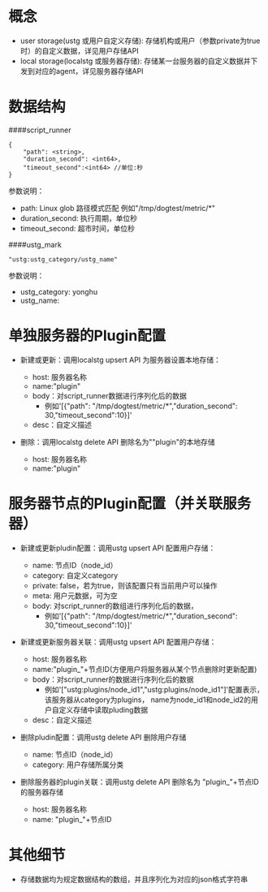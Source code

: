 # 概念
- user storage(ustg 或用户自定义存储): 存储机构或用户（参数private为true时）的自定义数据，详见用户存储API
- local storage(localstg 或服务器存储): 存储某一台服务器的自定义数据并下发到对应的agent，详见服务器存储API

# 数据结构
####script_runner
```
{
    "path": <string>, 
    "duration_second": <int64>,
    "timeout_second":<int64> //单位:秒
}
```
参数说明：
- path: Linux glob 路径模式匹配 例如"/tmp/dogtest/metric/*"
- duration_second: 执行周期，单位秒
- timeout_second: 超市时间，单位秒

####ustg_mark
```
"ustg:ustg_category/ustg_name"
```
参数说明：
- ustg_category: yonghu
- ustg_name:

# 单独服务器的Plugin配置
- 新建或更新：调用localstg upsert API 为服务器设置本地存储：
    - host: 服务器名称
    - name:"plugin"
    - body：对script_runner数据进行序列化后的数据
        - 例如'[{"path": "/tmp/dogtest/metric/*","duration_second": 30,"timeout_second":10}]'
    - desc：自定义描述
    
- 删除：调用localstg delete API 删除名为""plugin"的本地存储
    - host: 服务器名称
    - name:"plugin"
    
# 服务器节点的Plugin配置（并关联服务器）
- 新建或更新pludin配置：调用ustg upsert API 配置用户存储：
    - name: 节点ID（node_id）
    - category: 自定义category
    - private: false，若为true，则该配置只有当前用户可以操作
    - meta: 用户元数据，可为空
    - body: 对script_runner的数组进行序列化后的数据，
        - 例如'[{"path": "/tmp/dogtest/metric/*","duration_second": 30,"timeout_second":10}]'
    
- 新建或更新服务器关联：调用ustg upsert API 配置用户存储：
    - host: 服务器名称
    - name:"plugin_"+节点ID(方便用户将服务器从某个节点删除时更新配置)
    - body：对script_runner的数据进行序列化后的数据
        - 例如'["ustg:plugins/node_id1","ustg:plugins/node_id1"]'配置表示，该服务器从category为plugins， name为node_id1和node_id2的用户自定义存储中读取pluding数据
    - desc：自定义描述
    
- 删除pludin配置：调用ustg delete API 删除用户存储
    - name: 节点ID（node_id）
    - category: 用户存储所属分类

- 删除服务器的plugin关联：调用ustg delete API 删除名为 "plugin_"+节点ID 的服务器存储
    - host: 服务器名称
    - name: "plugin_"+节点ID

# 其他细节
- 存储数据均为规定数据结构的数组，并且序列化为对应的json格式字符串
